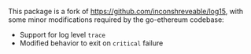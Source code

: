 This package is a fork of https://github.com/inconshreveable/log15, with some
minor modifications required by the go-ethereum codebase:

- Support for log level `trace`
- Modified behavior to exit on `critical` failure
